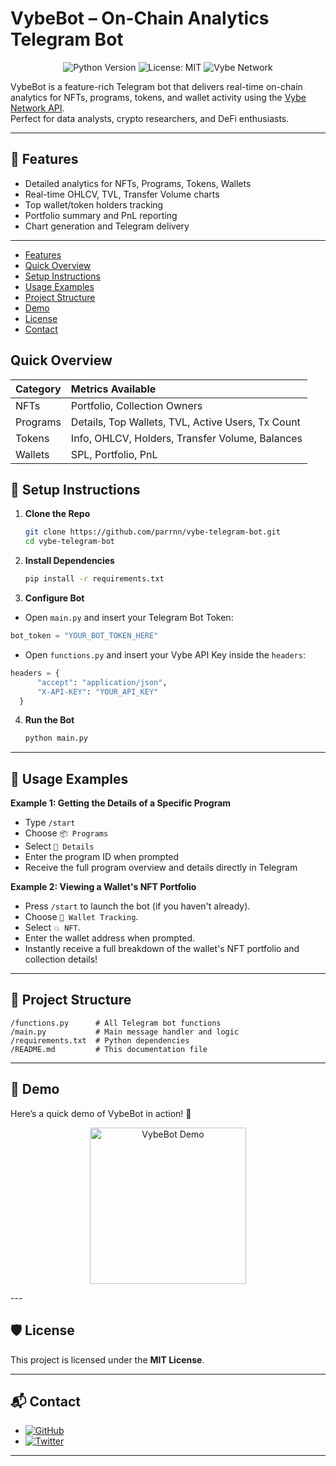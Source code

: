 # VybeBot – On-Chain Analytics Telegram Bot

<p align="center">
  <img src="https://img.shields.io/badge/Python-3.10+-blue.svg" alt="Python Version" />
  <img src="https://img.shields.io/badge/License-MIT-green.svg" alt="License: MIT" />
  <img src="https://img.shields.io/badge/Powered%20By-Vybe%20Network-purple.svg" alt="Vybe Network" />
</p>

VybeBot is a feature-rich Telegram bot that delivers real-time on-chain analytics for NFTs, programs, tokens, and wallet activity using the [Vybe Network API](https://docs.vybenetwork.com).  
Perfect for data analysts, crypto researchers, and DeFi enthusiasts.

---

## 🚀 Features

- Detailed analytics for NFTs, Programs, Tokens, Wallets
- Real-time OHLCV, TVL, Transfer Volume charts
- Top wallet/token holders tracking
- Portfolio summary and PnL reporting
- Chart generation and Telegram delivery

---
- [Features](#-features)
- [Quick Overview](#quick-overview)
- [Setup Instructions](#-setup-instructions)
- [Usage Examples](#-usage-examples)
- [Project Structure](#-project-structure)
- [Demo](#-demo-coming-soon)
- [License](#-license)
- [Contact](#-contact)
## Quick Overview
| Category | Metrics Available |
|:---------|:------------------|
| NFTs     | Portfolio, Collection Owners |
| Programs | Details, Top Wallets, TVL, Active Users, Tx Count |
| Tokens   | Info, OHLCV, Holders, Transfer Volume, Balances |
| Wallets  | SPL, Portfolio, PnL |

## 🧰 Setup Instructions

1. **Clone the Repo**
   ```bash
   git clone https://github.com/parrnn/vybe-telegram-bot.git
   cd vybe-telegram-bot
   ```

2. **Install Dependencies**
   ```bash
   pip install -r requirements.txt
   ```

3. **Configure Bot**
 
- Open `main.py` and insert your Telegram Bot Token:

```python
bot_token = "YOUR_BOT_TOKEN_HERE"
```

 - Open `functions.py` and insert your Vybe API Key inside the `headers`:

```python
headers = {
      "accept": "application/json",
      "X-API-KEY": "YOUR_API_KEY"
  }
```

4. **Run the Bot**
   ```bash
   python main.py
   ```

---

## 📖 Usage Examples

**Example 1: Getting the Details of a Specific Program**
- Type `/start`
- Choose `📦 Programs`
- Select `📄 Details`
- Enter the program ID when prompted
- Receive the full program overview and details directly in Telegram

**Example 2: Viewing a Wallet's NFT Portfolio**
- Press `/start` to launch the bot (if you haven't already).
- Choose `🧾 Wallet Tracking`.
- Select `💥 NFT`.
- Enter the wallet address when prompted.
- Instantly receive a full breakdown of the wallet's NFT portfolio and collection details!


---

## 📂 Project Structure

```
/functions.py      # All Telegram bot functions
/main.py           # Main message handler and logic
/requirements.txt  # Python dependencies
/README.md         # This documentation file
```

---

## 📸 Demo

Here’s a quick demo of VybeBot in action! 🚀

<p align="center">
  <img src="https://github.com/parrnn/Vybe-Telegram-Bot/blob/main/Tutorial/VYBE.gif?raw=true" alt="VybeBot Demo" width="250"/>
</p>
---

## 🛡 License

This project is licensed under the **MIT License**.

---

## 📬 Contact

- [![GitHub](https://img.shields.io/badge/-GitHub-181717?logo=github&logoColor=white)](https://github.com/parrnn)
- [![Twitter](https://img.shields.io/badge/-Twitter-1DA1F2?logo=twitter&logoColor=white)](https://twitter.com/par_rnn)

---
